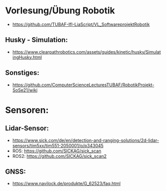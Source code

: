 # Vorlesung/Übung Robotik
* <https://github.com/TUBAF-IfI-LiaScript/VL_SoftwareprojektRobotik>

## Husky - Simulation:
* <https://www.clearpathrobotics.com/assets/guides/kinetic/husky/SimulatingHusky.html>

## Sonstiges:
* <https://github.com/ComputerScienceLecturesTUBAF/RobotikProjekt-SoSe21/wiki>

# Sensoren:
## Lidar-Sensor:
* <https://www.sick.com/de/en/detection-and-ranging-solutions/2d-lidar-sensors/tim5xx/tim551-2050001/p/p343045>
* ROS: https://github.com/SICKAG/sick_scan
* ROS2: https://github.com/SICKAG/sick_scan2

## GNSS:
* https://www.navilock.de/produkte/G_62523/faq.html


